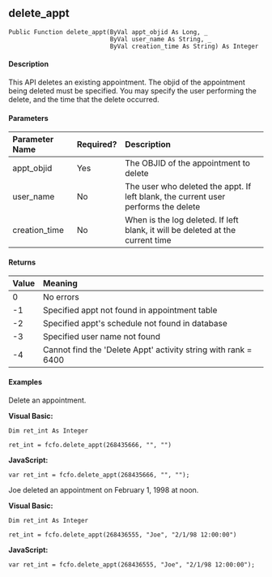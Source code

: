delete_appt
-----------

```
Public Function delete_appt(ByVal appt_objid As Long, _
                            ByVal user_name As String, _
                            ByVal creation_time As String) As Integer
```

#### Description

This API deletes an existing appointment. The objid of the appointment being deleted must be specified. You may specify the user performing the delete, and the time that the delete occurred.

#### Parameters

| Parameter Name | Required? | Description |
|:--- |:--- |:--- |
| appt_objid | Yes | The OBJID of the appointment to delete |
| user_name | No | The user who deleted the appt. If left blank, the current user performs the delete |
| creation_time | No | When is the log deleted. If left blank, it will be deleted at the current time |

#### Returns

| Value | Meaning |
|:--- |:--- |
| 0 | No errors |
| -1 | Specified appt not found in appointment table |
| -2 | Specified appt's schedule not found in database |
| -3 | Specified user name not found |
| -4 | Cannot find the 'Delete Appt' activity string with rank = 6400 |

#### Examples

Delete an appointment.

**Visual Basic:**
```
Dim ret_int As Integer

ret_int = fcfo.delete_appt(268435666, "", "")
```

**JavaScript:**
```
var ret_int = fcfo.delete_appt(268435666, "", "");
```

Joe deleted an appointment on February 1, 1998 at noon.

**Visual Basic:**
```
Dim ret_int As Integer

ret_int = fcfo.delete_appt(268436555, "Joe", "2/1/98 12:00:00")
```

**JavaScript:**
```
var ret_int = fcfo.delete_appt(268436555, "Joe", "2/1/98 12:00:00");
```
